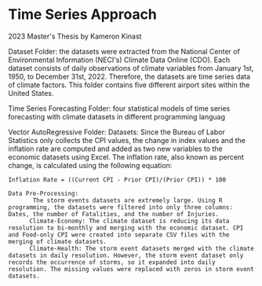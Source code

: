 # Time Series Approach
2023 Master's Thesis by Kameron Kinast


Dataset Folder: the datasets were extracted from the National Center of Environmental Information (NECI's) Climate Data Online (CDO). Each dataset consists of daily observations of climate variables from January 1st, 1950, to December 31st, 2022. Therefore, the datasets are time series data of climate factors. This folder contains five different airport sites within the United States. 

Time Series Forecasting Folder: four statistical models of time series forecasting with climate datasets in different programming languag

Vector AutoRegressive Folder:
    Datasets:
        Since the Bureau of Labor Statistics only collects the CPI values, the change in index values and the inflation rate are computed and added as two new variables to the economic datasets using Excel. The inflation rate, also known as percent change, is calculated using the following equation:

    Inflation Rate = ((Current CPI - Prior CPI)/(Prior CPI)) * 100

    Data Pre-Processing: 
           The storm events datasets are extremely large. Using R programming, the datasets were filtered into only three columns: Dates, the number of Fatalities, and the number of Injuries. 
          Climate-Economy: The climate dataset is reducing its data resolution to bi-monthly and merging with the economic dataset. CPI and Food-only CPI were created into separate CSV files with the merging of climate datasets. 
          Climate-Health: The storm event datasets merged with the climate datasets in daily resolution. However, the storm event dataset only records the occurrence of storms, so it expanded into daily resolution. The missing values were replaced with zeros in storm event datasets. 
    
